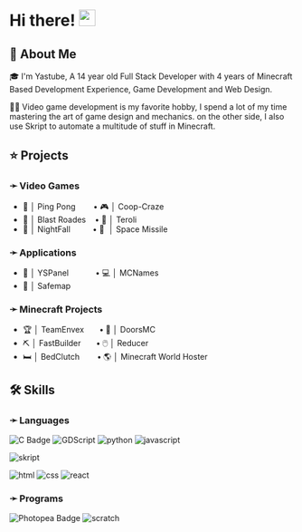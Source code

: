 # Hi there! <img src="https://media.giphy.com/media/hvRJCLFzcasrR4ia7z/giphy.gif" width="29px" height="29px">

## 🚀 About Me

🎓 I'm Yastube, A 14 year old Full Stack Developer with 4 years of Minecraft Based Development Experience, Game Development and Web Design.

👨‍💻 Video game development is my favorite hobby, I spend a lot of my time mastering the art of game design and mechanics. on the other side, I also use Skript to automate a multitude of stuff in Minecraft.

## ⭐ Projects
### ➛ __Video Games__
 - 🏓  │ Ping Pong   &nbsp; &nbsp; &nbsp; &nbsp;• 🎮  │ Coop-Craze
 - 👾  │ Blast Roades &nbsp; &nbsp;• 💚  │ Teroli
 - 👾  │ NightFall &nbsp; &nbsp; &nbsp; &nbsp; &nbsp;• 🚀 ﻿ │ Space Missile

### ➛ __Applications__
- 📂  │ YSPanel &nbsp; &nbsp; &nbsp; &nbsp; &nbsp; &nbsp;• 💻﻿  │ MCNames
- 🦺  │  Safemap

### ➛ __Minecraft Projects__
- 🏆   │ TeamEnvex &nbsp; &nbsp; &nbsp; **•** 🚪   │ DoorsMC
- ⛏️   │ FastBuilder &nbsp; &nbsp; &nbsp; **•** 🖱️   │ Reducer
- 🛏️   │ BedClutch &nbsp; &nbsp; &nbsp; &nbsp;__•__ 🌎 │ Minecraft World Hoster

## 🛠️ Skills

### ➛ __Languages__

![C Badge](https://img.shields.io/badge/C-A8B9CC?logo=c&logoColor=fff&style=for-the-badge)
![GDScript](https://img.shields.io/badge/GDScript-478CBF?logo=godotengine&logoColor=fff&style=for-the-badge)
![python](https://img.shields.io/badge/Python-3776AB?style=for-the-badge&logo=python&logoColor=white)
![javascript](https://img.shields.io/badge/Java%20Script-20232A?style=for-the-badge&logo=javascript&logoColor=white)

![skript](https://img.shields.io/badge/Skript-20232A?style=for-the-badge&logo=code&logoColor=white)

![html](https://img.shields.io/badge/HTML5-E34F26?style=for-the-badge&logo=html5&logoColor=white)
![css](https://img.shields.io/badge/CSS3-1572B6?style=for-the-badge&logo=css3&logoColor=white)
![react](https://img.shields.io/badge/React-20232A?style=for-the-badge&logo=react&logoColor=61DAFB)

### ➛ __Programs__

![Photopea Badge](https://img.shields.io/badge/Photopea-18A497?logo=photopea&logoColor=fff&style=for-the-badge)
![scratch](https://img.shields.io/badge/Scratch-3776AB?style=for-the-badge&logo=scratch&logoColor=white)




